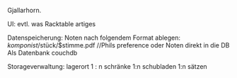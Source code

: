 Gjallarhorn.

UI:
evtl. was Racktable artiges

Datenspeicherung:
Noten nach folgendem Format ablegen: $komponist/$stück/$stimme.pdf //Phils preference
oder
Noten direkt in die DB
Als Datenbank couchdb

Storageverwaltung:
lagerort 1 : n schränke 1:n schubladen 1:n sätzen 
